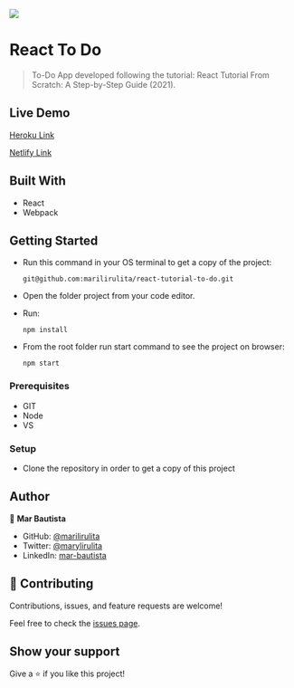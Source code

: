 ![](https://img.shields.io/badge/Microverse-blueviolet)

# React To Do

> To-Do App developed following the tutorial: React Tutorial From Scratch: A Step-by-Step Guide (2021).

## Live Demo

[Heroku Link](https://react-tutorial-todo.herokuapp.com/)

[Netlify Link](https://elated-goldberg-bf4ecb.netlify.app/)


## Built With

- React
- Webpack

## Getting Started

- Run this command in your OS terminal to get a copy of the project:

  ```
  git@github.com:marilirulita/react-tutorial-to-do.git
  ```

- Open the folder project from your code editor.

- Run:

  ```
  npm install
  ```
  
- From the root folder run start command to see the project on browser: 

  ```
  npm start
  ```


### Prerequisites

- GIT
- Node
- VS

### Setup

* Clone the repository in order to get a copy of this project

## Author

👤 **Mar Bautista**

- GitHub: [@marilirulita](https://github.com/marilirulita)
- Twitter: [@marylirulita](https://twitter.com/marylirulita)
- LinkedIn: [mar-bautista](https://www.linkedin.com/in/marbautista/)


## 🤝 Contributing

Contributions, issues, and feature requests are welcome!

Feel free to check the [issues page](https://github.com/marilirulita/react-tutorial-to-do/issues).

## Show your support

Give a ⭐️ if you like this project!
